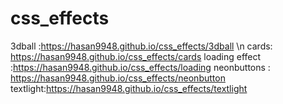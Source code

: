 # css_effects
 3dball :https://hasan9948.github.io/css_effects/3dball    \n
 cards: https://hasan9948.github.io/css_effects/cards
 loading effect :https://hasan9948.github.io/css_effects/loading
 neonbuttons : https://hasan9948.github.io/css_effects/neonbutton
 textlight:https://hasan9948.github.io/css_effects/textlight
 
